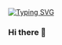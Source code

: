 <!-- ⌨️ Readme Typing SVG -->
<div>
    <a href="https://www.cnblogs.com/nc086">
        <img src="https://readme-typing-svg.demolab.com?font=Fira+Code&weight=500&pause=1000&center=%E7%9C%9F&vCenter=%E7%9C%9F&repeat=&random=%E5%81%87&width=555&height=40&lines=Record+and+become+a+better+version+of+yourself;%E8%AE%B0%E5%BD%95%E5%B9%B6%E6%88%90%E4%B8%BA%E6%9B%B4%E5%A5%BD%E7%9A%84%E8%87%AA%E5%B7%B1" alt="Typing SVG" />
    </a>
</div>

### Hi there 👋

<!--
**NC086/NC086** is a ✨ _special_ ✨ repository because its `README.md` (this file) appears on your GitHub profile.

Here are some ideas to get you started:

- 🔭 I’m currently working on ...
- 🌱 I’m currently learning ...
- 👯 I’m looking to collaborate on ...
- 🤔 I’m looking for help with ...
- 💬 Ask me about ...
- 📫 How to reach me: ...
- 😄 Pronouns: ...
- ⚡ Fun fact: ...
-->
